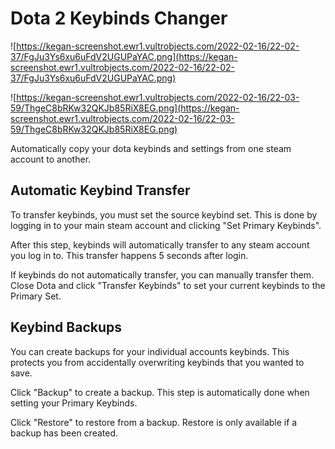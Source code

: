 # Dota 2 Keybinds Changer 
![https://kegan-screenshot.ewr1.vultrobjects.com/2022-02-16/22-02-37/FgJu3Ys6xu6uFdV2UGUPaYAC.png](https://kegan-screenshot.ewr1.vultrobjects.com/2022-02-16/22-02-37/FgJu3Ys6xu6uFdV2UGUPaYAC.png)

![https://kegan-screenshot.ewr1.vultrobjects.com/2022-02-16/22-03-59/ThgeC8bRKw32QKJb85RiX8EG.png](https://kegan-screenshot.ewr1.vultrobjects.com/2022-02-16/22-03-59/ThgeC8bRKw32QKJb85RiX8EG.png)

Automatically copy your dota keybinds and settings from one steam account to another.

## Automatic Keybind Transfer

To transfer keybinds, you must set the source keybind set. This is done by logging in to your main steam account and clicking "Set Primary Keybinds".

After this step, keybinds will automatically transfer to any steam account you log in to. This transfer happens 5 seconds after login. 

If keybinds do not automatically transfer, you can manually transfer them. Close Dota and click "Transfer Keybinds" to set your current keybinds to the Primary Set.

## Keybind Backups

You can create backups for your individual accounts keybinds. This protects you from accidentally overwriting keybinds that you wanted to save. 

Click "Backup" to create a backup. This step is automatically done when setting your Primary Keybinds. 

Click "Restore" to restore from a backup. Restore is only available if a backup has been created. 

